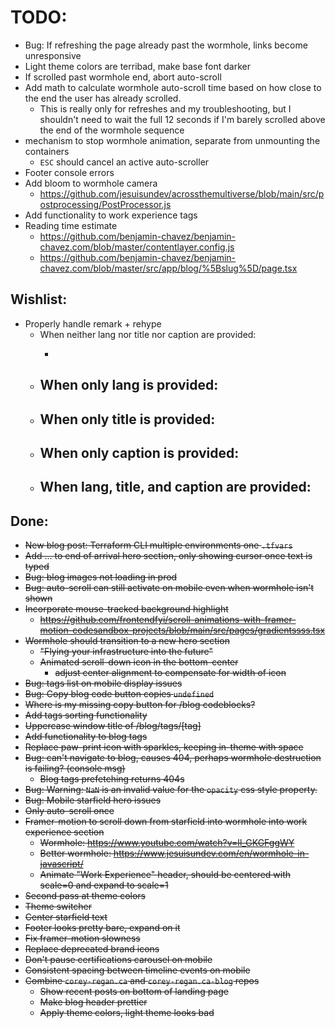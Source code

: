 # TODO:
- Bug: If refreshing the page already past the wormhole, links become unresponsive
- Light theme colors are terribad, make base font darker
- If scrolled past wormhole end, abort auto-scroll
- Add math to calculate wormhole auto-scroll time based on how close to the end the user has already scrolled. 
  - This is really only for refreshes and my troubleshooting, but I shouldn't need to wait the full 12 seconds if I'm barely scrolled above the end of the wormhole sequence
- mechanism to stop wormhole animation, separate from unmounting the containers
  - `ESC` should cancel an active auto-scroller
- Footer console errors
- Add bloom to wormhole camera
  - https://github.com/jesuisundev/acrossthemultiverse/blob/main/src/postprocessing/PostProcessor.js
- Add functionality to work experience tags
- Reading time estimate
  - https://github.com/benjamin-chavez/benjamin-chavez.com/blob/master/contentlayer.config.js
  - https://github.com/benjamin-chavez/benjamin-chavez.com/blob/master/src/app/blog/%5Bslug%5D/page.tsx


## Wishlist:
- Properly handle remark + rehype
  - When neither lang nor title nor caption are provided:
    - <pre><code></code></pre>
  - When only lang is provided:
    - 
  - When only title is provided:
    - 
  - When only caption is provided:
    - 
  - When lang, title, and caption are provided:
    -


## Done:
- ~~New blog post: Terraform CLI multiple environments one `.tfvars`~~
- ~~Add ... to end of arrival hero section, only showing cursor once text is typed~~
- ~~Bug: blog images not loading in prod~~
- ~~Bug: auto-scroll can still activate on mobile even when wormhole isn't shown~~
- ~~Incorporate mouse-tracked background highlight~~
  - ~~https://github.com/frontendfyi/scroll-animations-with-framer-motion-codesandbox-projects/blob/main/src/pages/gradientssss.tsx~~
- ~~Wormhole should transition to a new hero section~~
  - ~~"Flying your infrastructure into the future"~~
  - ~~Animated scroll-down icon in the bottom-center~~
    - ~~adjust center alignment to compensate for width of icon~~
- ~~Bug: tags list on mobile display issues~~
- ~~Bug: Copy blog code button copies `undefined`~~
- ~~Where is my missing copy button for /blog codeblocks?~~
- ~~Add tags sorting functionality~~
- ~~Uppercase window title of /blog/tags/[tag]~~
- ~~Add functionality to blog tags~~
- ~~Replace paw-print icon with sparkles, keeping in-theme with space~~
- ~~Bug: can't navigate to blog, causes 404, perhaps wormhole destruction is failing? (console msg)~~
  - ~~Blog tags prefetching returns 404s~~
- ~~Bug: Warning: `NaN` is an invalid value for the `opacity` css style property.~~
- ~~Bug: Mobile starfield hero issues~~
- ~~Only auto-scroll once~~
- ~~Framer-motion to scroll down from starfield into wormhole into work experience section~~
  - ~~Wormhole: https://www.youtube.com/watch?v=Il_GKGFggWY~~
  - ~~Better wormhole: https://www.jesuisundev.com/en/wormhole-in-javascript/~~
  - ~~Animate "Work Experience" header, should be centered with scale=0 and expand to scale=1~~
- ~~Second pass at theme colors~~
- ~~Theme switcher~~
- ~~Center starfield text~~
- ~~Footer looks pretty bare, expand on it~~
- ~~Fix framer-motion slowness~~
- ~~Replace deprecated brand icons~~
- ~~Don't pause certifications carousel on mobile~~
- ~~Consistent spacing between timeline events on mobile~~
- ~~Combine `corey-regan.ca` and `corey-regan.ca-blog` repos~~
  - ~~Show recent posts on bottom of landing page~~
  - ~~Make blog header prettier~~
  - ~~Apply theme colors, light theme looks bad~~
